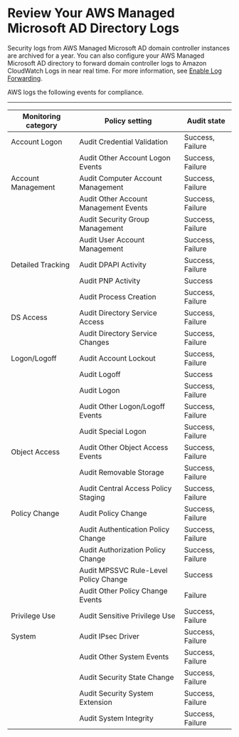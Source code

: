 # Review Your AWS Managed Microsoft AD Directory Logs<a name="ms_ad_directory_logs"></a>

Security logs from AWS Managed Microsoft AD domain controller instances are archived for a year\. You can also configure your AWS Managed Microsoft AD directory to forward domain controller logs to Amazon CloudWatch Logs in near real time\. For more information, see [Enable Log Forwarding](ms_ad_enable_log_forwarding.md)\.

AWS logs the following events for compliance\. 


****  

| Monitoring category | Policy setting | Audit state | 
| --- | --- | --- | 
| Account Logon | Audit Credential Validation  | Success, Failure | 
|  | Audit Other Account Logon Events | Success, Failure | 
| Account Management | Audit Computer Account Management  | Success, Failure | 
|  | Audit Other Account Management Events | Success, Failure | 
|  | Audit Security Group Management | Success, Failure | 
|  | Audit User Account Management | Success, Failure | 
| Detailed Tracking | Audit DPAPI Activity | Success, Failure | 
|  | Audit PNP Activity | Success | 
|  | Audit Process Creation | Success, Failure | 
| DS Access | Audit Directory Service Access | Success, Failure | 
|  | Audit Directory Service Changes | Success, Failure | 
| Logon/Logoff | Audit Account Lockout | Success, Failure | 
|  | Audit Logoff | Success | 
|  | Audit Logon | Success, Failure | 
|  | Audit Other Logon/Logoff Events | Success, Failure | 
|  | Audit Special Logon | Success, Failure | 
| Object Access | Audit Other Object Access Events | Success, Failure | 
|  | Audit Removable Storage | Success, Failure | 
|  | Audit Central Access Policy Staging | Success, Failure | 
| Policy Change | Audit Policy Change | Success, Failure | 
|  | Audit Authentication Policy Change | Success, Failure | 
|  | Audit Authorization Policy Change | Success, Failure | 
|  | Audit MPSSVC Rule\-Level Policy Change | Success | 
|  | Audit Other Policy Change Events | Failure | 
| Privilege Use | Audit Sensitive Privilege Use | Success, Failure | 
| System | Audit IPsec Driver | Success, Failure | 
|  | Audit Other System Events | Success, Failure | 
|  | Audit Security State Change | Success, Failure | 
|  | Audit Security System Extension | Success, Failure | 
|  | Audit System Integrity | Success, Failure | 